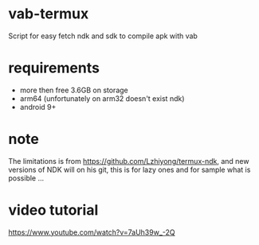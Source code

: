 # vab-termux
Script for easy fetch ndk and sdk to compile apk with vab
# requirements
- more then free 3.6GB on storage 
- arm64 (unfortunately on arm32 doesn't exist ndk)
- android 9+

# note
The limitations is from https://github.com/Lzhiyong/termux-ndk, and new versions of NDK will on his git, this is for lazy ones and for sample what is possible ...

# video tutorial
https://www.youtube.com/watch?v=7aUh39w_-2Q
